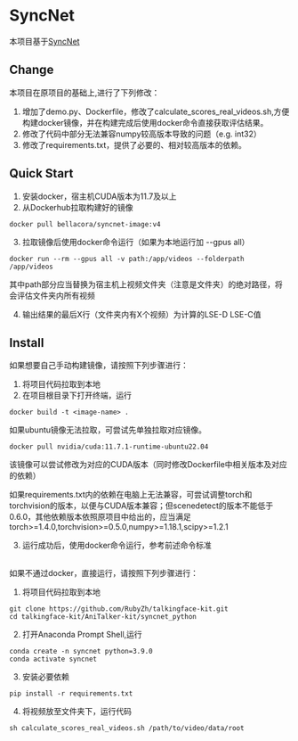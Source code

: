# SyncNet

本项目基于[SyncNet](https://github.com/joonson/syncnet_python/tree/master)

## Change
本项目在原项目的基础上,进行了下列修改：

1. 增加了demo.py、Dockerfile，修改了calculate_scores_real_videos.sh,方便构建docker镜像，并在构建完成后使用docker命令直接获取评估结果。
2. 修改了代码中部分无法兼容numpy较高版本导致的问题（e.g. int32）
3. 修改了requirements.txt，提供了必要的、相对较高版本的依赖。

## Quick Start
1. 安装docker，宿主机CUDA版本为11.7及以上
2. 从Dockerhub拉取构建好的镜像
```
docker pull bellacora/syncnet-image:v4
```
3. 拉取镜像后使用docker命令运行（如果为本地运行加 --gpus all）
```
docker run --rm --gpus all -v path:/app/videos --folderpath /app/videos
```
其中path部分应当替换为宿主机上视频文件夹（注意是文件夹）的绝对路径，将会评估文件夹内所有视频

4. 输出结果的最后X行（文件夹内有X个视频）为计算的LSE-D LSE-C值

## Install
如果想要自己手动构建镜像，请按照下列步骤进行：
1. 将项目代码拉取到本地
2. 在项目根目录下打开终端，运行
```
docker build -t <image-name> .
```
如果ubuntu镜像无法拉取，可尝试先单独拉取对应镜像。
```
docker pull nvidia/cuda:11.7.1-runtime-ubuntu22.04
```
该镜像可以尝试修改为对应的CUDA版本（同时修改Dockerfile中相关版本及对应的依赖）

如果requirements.txt内的依赖在电脑上无法兼容，可尝试调整torch和torchvision的版本，以便与CUDA版本兼容；但scenedetect的版本不能低于0.6.0，其他依赖版本依照原项目中给出的，应当满足torch>=1.4.0,torchvision>=0.5.0,numpy>=1.18.1,scipy>=1.2.1

3. 运行成功后，使用docker命令运行，参考前述命令标准

## 
如果不通过docker，直接运行，请按照下列步骤进行：
1. 将项目代码拉取到本地
```
git clone https://github.com/RubyZh/talkingface-kit.git
cd talkingface-kit/AniTalker-kit/syncnet_python
```
2. 打开Anaconda Prompt Shell,运行
```
conda create -n syncnet python=3.9.0
conda activate syncnet
```
3. 安装必要依赖
```
pip install -r requirements.txt
```
4. 将视频放至文件夹下，运行代码
```
sh calculate_scores_real_videos.sh /path/to/video/data/root
```